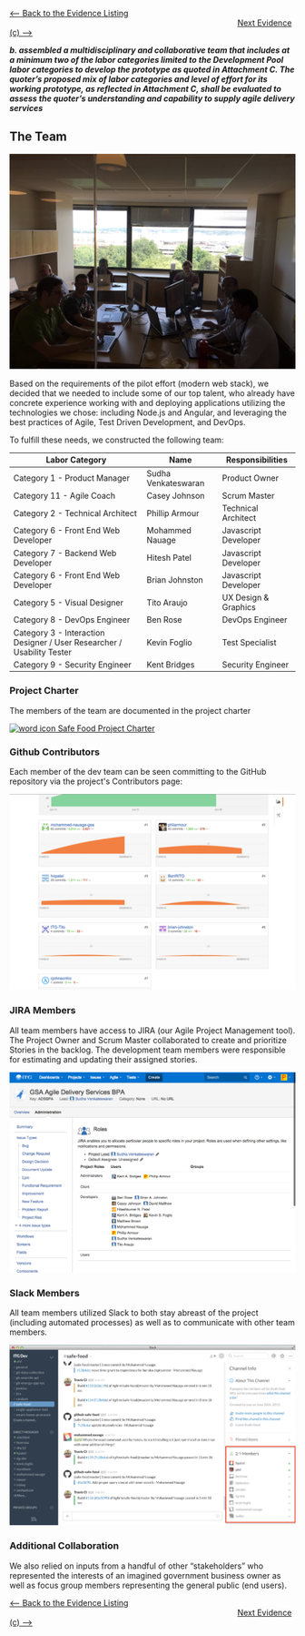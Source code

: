 [<-- Back to the Evidence Listing](https://github.com/itgfirm/safe-food/edit/master/Evidence)  &nbsp;&nbsp;&nbsp;&nbsp;&nbsp;&nbsp;&nbsp;&nbsp;&nbsp;&nbsp;&nbsp;&nbsp;&nbsp;&nbsp;&nbsp;&nbsp;&nbsp;&nbsp;&nbsp;&nbsp;&nbsp;&nbsp;&nbsp;&nbsp;&nbsp;&nbsp;&nbsp;&nbsp;&nbsp;&nbsp;&nbsp;&nbsp;&nbsp;&nbsp;&nbsp;&nbsp;&nbsp;&nbsp;&nbsp;&nbsp;&nbsp;&nbsp;&nbsp;&nbsp;&nbsp;&nbsp;&nbsp;&nbsp;&nbsp;&nbsp;&nbsp;&nbsp;&nbsp;&nbsp;&nbsp;&nbsp;&nbsp;&nbsp;&nbsp;&nbsp;&nbsp;&nbsp;&nbsp;&nbsp;&nbsp;&nbsp;&nbsp;&nbsp;&nbsp;&nbsp;&nbsp;&nbsp;&nbsp;&nbsp;&nbsp;&nbsp;&nbsp;&nbsp;&nbsp;&nbsp;&nbsp;&nbsp;&nbsp;&nbsp;&nbsp;&nbsp;&nbsp;&nbsp;&nbsp;&nbsp;&nbsp;&nbsp;&nbsp;&nbsp;&nbsp;&nbsp;&nbsp;&nbsp;&nbsp;&nbsp;&nbsp;&nbsp;[Next Evidence (c) -->](https://github.com/itgfirm/safe-food/edit/master/Evidence/c)


***b. assembled a multidisciplinary and collaborative team that includes at a minimum two of the labor categories limited to the Development Pool labor categories to develop the prototype as quoted in Attachment C. The quoter’s proposed mix of labor categories and level of effort for its working prototype, as reflected in Attachment C, shall be evaluated to assess the quoter’s understanding and capability to supply agile delivery services***

## The Team

![Photo of the Dev Team](The_Dev_Team.JPG)

Based on the requirements of the pilot effort (modern web stack), we decided that we needed to include some of our top talent, who already have concrete experience working with and deploying applications utilizing the technologies we chose: including Node.js and Angular, and leveraging the best practices of Agile, Test Driven Development, and DevOps.  

To fulfill these needs, we constructed the following team:

| Labor Category | Name | Responsibilities |
|---|---|---|
| Category 1 - Product Manager | Sudha Venkateswaran | Product Owner |
| Category 11 - Agile Coach | Casey Johnson | Scrum Master |
| Category 2 - Technical Architect | Phillip Armour | Technical Architect |
| Category 6 - Front End Web Developer | Mohammed Nauage | Javascript Developer |
| Category 7 - Backend Web Developer | Hitesh Patel | Javascript Developer |
| Category 6 - Front End Web Developer | Brian Johnston | Javascript Developer |
| Category 5 - Visual Designer | Tito Araujo | UX Design & Graphics |
| Category 8 - DevOps Engineer | Ben Rose | DevOps Engineer |
| Category 3 - Interaction Designer / User Researcher / Usability Tester | Kevin Foglio | Test Specialist |
| Category 9 - Security Engineer | Kent Bridges | Security Engineer |


### Project Charter
The members of the team are documented in the project charter


[![word icon](http://www.mcstech.net/graphics/icons/microsoft/icon_word_small.png) Safe Food Project Charter](https://github.com/itgfirm/safe-food/blob/master/Evidence/a/ProjectCharter.docx)

### Github Contributors
Each member of the dev team can be seen committing to the GitHub repository via the project's Contributors page:


[![Github Contributors Image](https://github.com/itgfirm/safe-food/raw/master/Evidence/b/Github_Contributors.png)](https://github.com/itgfirm/safe-food/graphs/contributors)

### JIRA Members
All team members have access to JIRA (our Agile Project Management tool). The Project Owner and Scrum Master collaborated to create and prioritize Stories in the backlog. The development team members were responsible for estimating and updating their assigned stories.


[![Image of JIRA Members](https://github.com/itgfirm/safe-food/raw/master/Evidence/b/Jira_Members.png)](https://github.com/itgfirm/safe-food/blob/master/Evidence/b/Jira_Members.png)

### Slack Members
All team members utilized Slack to both stay abreast of the project (including automated processes) as well as to communicate with other team members.


[![Image of Slack Members](https://github.com/itgfirm/safe-food/raw/master/Evidence/b/Slack_Members.png)](https://github.com/itgfirm/safe-food/blob/master/Evidence/b/Slack_Members.png)

### Additional Collaboration

We also relied on inputs from a handful of other “stakeholders” who represented the interests of an imagined government business owner as well as focus group members representing the general public (end users).

[<-- Back to the Evidence Listing](https://github.com/itgfirm/safe-food/edit/master/Evidence)  &nbsp;&nbsp;&nbsp;&nbsp;&nbsp;&nbsp;&nbsp;&nbsp;&nbsp;&nbsp;&nbsp;&nbsp;&nbsp;&nbsp;&nbsp;&nbsp;&nbsp;&nbsp;&nbsp;&nbsp;&nbsp;&nbsp;&nbsp;&nbsp;&nbsp;&nbsp;&nbsp;&nbsp;&nbsp;&nbsp;&nbsp;&nbsp;&nbsp;&nbsp;&nbsp;&nbsp;&nbsp;&nbsp;&nbsp;&nbsp;&nbsp;&nbsp;&nbsp;&nbsp;&nbsp;&nbsp;&nbsp;&nbsp;&nbsp;&nbsp;&nbsp;&nbsp;&nbsp;&nbsp;&nbsp;&nbsp;&nbsp;&nbsp;&nbsp;&nbsp;&nbsp;&nbsp;&nbsp;&nbsp;&nbsp;&nbsp;&nbsp;&nbsp;&nbsp;&nbsp;&nbsp;&nbsp;&nbsp;&nbsp;&nbsp;&nbsp;&nbsp;&nbsp;&nbsp;&nbsp;&nbsp;&nbsp;&nbsp;&nbsp;&nbsp;&nbsp;&nbsp;&nbsp;&nbsp;&nbsp;&nbsp;&nbsp;&nbsp;&nbsp;&nbsp;&nbsp;&nbsp;&nbsp;&nbsp;&nbsp;&nbsp;&nbsp;[Next Evidence (c) -->](https://github.com/itgfirm/safe-food/edit/master/Evidence/c)